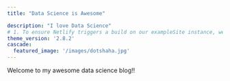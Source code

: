 ```yaml
---
title: "Data Science is Awesome"

description: "I love Data Science"
# 1. To ensure Netlify triggers a build on our exampleSite instance, we need to change a file in the exampleSite directory.
theme_version: '2.8.2'
cascade:
  featured_image: '/images/dotshaha.jpg'
---
```


Welcome to my awesome data science blog!!
